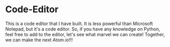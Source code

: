 # Code-Editor
This is a code editor that I have built. It is less powerful than Microsoft Notepad, but it's a code editor. So, if you have any knowledge on Python, feel free to add to the editor, let's see what marvel we can create! Together, we can make the next Atom.io!!! 
